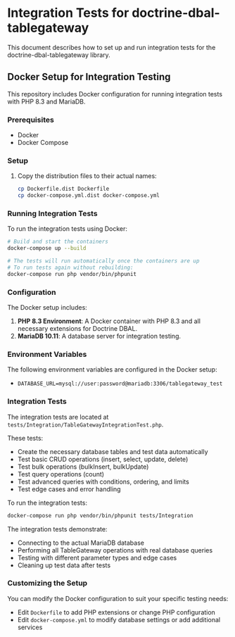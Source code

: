 # Integration Tests for doctrine-dbal-tablegateway

This document describes how to set up and run integration tests for the doctrine-dbal-tablegateway library.

## Docker Setup for Integration Testing

This repository includes Docker configuration for running integration tests with PHP 8.3 and MariaDB.

### Prerequisites

- Docker
- Docker Compose

### Setup

1. Copy the distribution files to their actual names:
   ```bash
   cp Dockerfile.dist Dockerfile
   cp docker-compose.yml.dist docker-compose.yml
   ```

### Running Integration Tests

To run the integration tests using Docker:

```bash
# Build and start the containers
docker-compose up --build

# The tests will run automatically once the containers are up
# To run tests again without rebuilding:
docker-compose run php vendor/bin/phpunit
```

### Configuration

The Docker setup includes:

1. **PHP 8.3 Environment**: A Docker container with PHP 8.3 and all necessary extensions for Doctrine DBAL.
2. **MariaDB 10.11**: A database server for integration testing.

### Environment Variables

The following environment variables are configured in the Docker setup:

- `DATABASE_URL=mysql://user:password@mariadb:3306/tablegateway_test`

### Integration Tests

The integration tests are located at `tests/Integration/TableGatewayIntegrationTest.php`.

These tests:
- Create the necessary database tables and test data automatically
- Test basic CRUD operations (insert, select, update, delete)
- Test bulk operations (bulkInsert, bulkUpdate)
- Test query operations (count)
- Test advanced queries with conditions, ordering, and limits
- Test edge cases and error handling

To run the integration tests:

```bash
docker-compose run php vendor/bin/phpunit tests/Integration
```

The integration tests demonstrate:
- Connecting to the actual MariaDB database
- Performing all TableGateway operations with real database queries
- Testing with different parameter types and edge cases
- Cleaning up test data after tests

### Customizing the Setup

You can modify the Docker configuration to suit your specific testing needs:

- Edit `Dockerfile` to add PHP extensions or change PHP configuration
- Edit `docker-compose.yml` to modify database settings or add additional services
